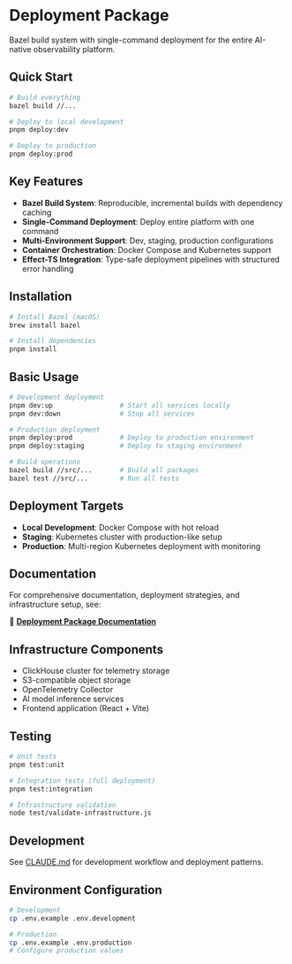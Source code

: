 # Deployment Package

Bazel build system with single-command deployment for the entire AI-native observability platform.

## Quick Start

```bash
# Build everything
bazel build //...

# Deploy to local development
pnpm deploy:dev

# Deploy to production
pnpm deploy:prod
```

## Key Features

- **Bazel Build System**: Reproducible, incremental builds with dependency caching
- **Single-Command Deployment**: Deploy entire platform with one command
- **Multi-Environment Support**: Dev, staging, production configurations
- **Container Orchestration**: Docker Compose and Kubernetes support
- **Effect-TS Integration**: Type-safe deployment pipelines with structured error handling

## Installation

```bash
# Install Bazel (macOS)
brew install bazel

# Install dependencies
pnpm install
```

## Basic Usage

```bash
# Development deployment
pnpm dev:up                 # Start all services locally
pnpm dev:down               # Stop all services

# Production deployment
pnpm deploy:prod            # Deploy to production environment
pnpm deploy:staging         # Deploy to staging environment

# Build operations
bazel build //src/...       # Build all packages
bazel test //src/...        # Run all tests
```

## Deployment Targets

- **Local Development**: Docker Compose with hot reload
- **Staging**: Kubernetes cluster with production-like setup
- **Production**: Multi-region Kubernetes deployment with monitoring

## Documentation

For comprehensive documentation, deployment strategies, and infrastructure setup, see:

📖 **[Deployment Package Documentation](../../notes/packages/deployment/package.md)**

## Infrastructure Components

- ClickHouse cluster for telemetry storage
- S3-compatible object storage
- OpenTelemetry Collector
- AI model inference services
- Frontend application (React + Vite)

## Testing

```bash
# Unit tests
pnpm test:unit

# Integration tests (full deployment)
pnpm test:integration

# Infrastructure validation
node test/validate-infrastructure.js
```

## Development

See [CLAUDE.md](../../CLAUDE.md) for development workflow and deployment patterns.

## Environment Configuration

```bash
# Development
cp .env.example .env.development

# Production
cp .env.example .env.production
# Configure production values
```
